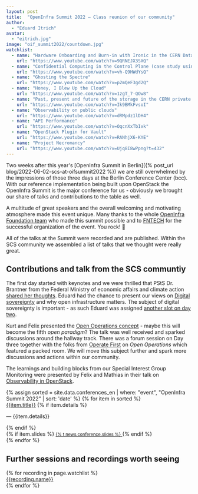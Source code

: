 ```yaml
---
layout: post
title:  "OpenInfra Summit 2022 – Class reunion of our community"
author:
  - "Eduard Itrich"
avatar:
  - "eitrich.jpg"
image: "oif_summit2022/countdown.jpg"
watchlist:
  - name: "Hardware Onboarding and Burn-in with Ironic in the CERN Data Center"
    url: "https://www.youtube.com/watch?v=9QRNEJX3SXQ"
  - name: "Confidential Computing in the Control Plane (case study using Barbican)"
    url: "https://www.youtube.com/watch?v=vh-Q9HWdYsQ"
  - name: "Ghosting the Spectre"
    url: "https://www.youtube.com/watch?v=p2mQeF3gd2Q"
  - name: "Honey, I Blew Up the Cloud"
    url: "https://www.youtube.com/watch?v=1zgT_7-QOw8"
  - name: "Past, present and future of the storage in the CERN private cloud"
    url: "https://www.youtube.com/watch?v=Ik9BMkFvsoI"
  - name: "Observability on public clouds"
    url: "https://www.youtube.com/watch?v=dRMpdz1lDH4"
  - name: "API Performance"
    url: "https://www.youtube.com/watch?v=OqcnXxTbIxk"
  - name: "OpenStack Plugin for Vault"
    url: "https://www.youtube.com/watch?v=RANhjX6-KYE"
  - name: "Project Necromancy"
    url: "https://www.youtube.com/watch?v=Ujq8I8wPpng?t=432"
---
```


Two weeks after this year's [OpenInfra Summit in Berlin]({% post_url blog/2022-06-02-scs-at-oifsummit2022 %})
we are still overwhelmed by the impressions of those three days at the Berlin Conference Center (bcc).
With our reference implementation being built upon OpenStack the OpenInfra Summit is the major conference
for us - obviously we brought our share of talks and contributions to the table as well.

A multitude of great speakers and the overall welcoming and motivating atmosphere made this event unique.
Many thanks to the whole [OpenInfra Foundation team](https://openinfra.dev/about/staff/) who made
this summit possible and to [FNTECH](https://www.fntech.com/) for the successful organization of
the event. You rock! 🤘

All of the talks at the Summit were recorded and are published. Within the SCS community we assembled a list of
talks that we thought were really great.

## Contributions and talk from the SCS communtiy

The first day started with keynotes and we were thrilled that PStS Dr. Brantner from the Federal Ministry of economic affairs and climate
action [shared her thoughts](https://www.youtube.com/watch?v=ZlPLGmBfaVc&t=4420s).
Eduard had the chance to present our views on [Digital sovereignty](https://www.youtube.com/watch?v=i2hQQFJi3Yo) and why open infrastructure
matters. The subject of digital sovereignty is important - as such Eduard was assigned [another slot on day two](https://www.youtube.com/watch?v=Lvz2PcHq0yY).

Kurt and Felix presented the [Open Operations concept](https://www.youtube.com/watch?v=oGuUty7ufN8) - maybe this will become the fifth _open paradigm_?
The talk was well received and sparked discussions around the hallway track. There was a forum session on Day three together with the folks from
[Operate First](https://www.operate-first.cloud/) on _Open Operations_ which featured a packed room. We will move this subject further and spark
more discussions and actions within our community.

The learnings and building blocks from our Special Interest Group Monitoring were presented by Felix and Mathias in their
talk on [Observability in OpenStack](https://www.youtube.com/watch?v=x9lk3Jk15Wc). 

<div class="row">
	<div class="col-lg-12">
		<div class="list-group mb-4">
		{% assign sorted = site.data.conferences_en | where: "event", "OpenInfra Summit 2022" | sort: 'date' %}
		{% for item in sorted %}
		<div class="list-group-item list-group-item-action align-items-start">
			<div class="d-flex w-100 justify-content-between">
				<div class="d-flex w-75 flex-column justify-content-start position-relative">
					<a href="{{item.link}}" target="_blank" class="mb-1 text-decoration-none text-body stretched-link">{{item.title}}</a>
					{% if item.details %}<p class="mb-1 small fw-light">— {{item.details}}</p>{% endif %}
				</div>
				<div class="d-flex w-25 flex-column justify-content-start text-end position-relative">
					{% if item.slides %}
						<a class="mt-1 text-decoration-none text-secondary stretched-link" href="{% asset '{{item.slides}}' @path %}" target="_blank">
							<i class="fa fa-download my-auto"></i> <small>{% t news.conference.slides %}</small>
						</a>
					{% endif %}
				</div>
			</div>
		</div>
		{% endfor %}
		</div>
	</div>
</div>


## Further sessions and recordings worth seeing

<div class="row">
	<div class="col-lg-12">
		<div class="list-group mb-4">
      {% for recording in page.watchlist %}
      <div class="list-group-item list-group-item-action align-items-start">
        <div class="d-flex w-100 justify-content-between">
  					<a href="{{recording.url}}" target="_blank" class="mb-1 text-decoration-none text-body stretched-link">{{recording.name}}</a>
        </div>   
      </div>
      {% endfor %}
    </div>
    </div>
</div>